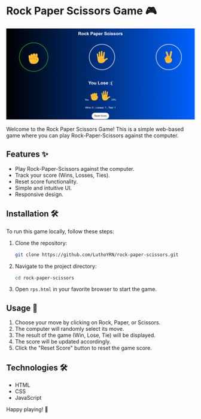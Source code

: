# Rock Paper Scissors Game 🎮

![Screenshot](images/gameplay.png)

Welcome to the Rock Paper Scissors Game! This is a simple web-based game where you can play Rock-Paper-Scissors against the computer.

## Features ✨
- Play Rock-Paper-Scissors against the computer.
- Track your score (Wins, Losses, Ties).
- Reset score functionality.
- Simple and intuitive UI.
- Responsive design.

## Installation 🛠️
To run this game locally, follow these steps:

1. Clone the repository:
    ```bash
    git clone https://github.com/LuthoYRN/rock-paper-scissors.git
    ```
2. Navigate to the project directory:
    ```bash
    cd rock-paper-scissors
    ```
3. Open `rps.html` in your favorite browser to start the game.

## Usage 📖
1. Choose your move by clicking on Rock, Paper, or Scissors.
2. The computer will randomly select its move.
3. The result of the game (Win, Lose, Tie) will be displayed.
4. The score will be updated accordingly.
5. Click the "Reset Score" button to reset the game score.

## Technologies 🛠️
- HTML
- CSS
- JavaScript

Happy playing! 🎉